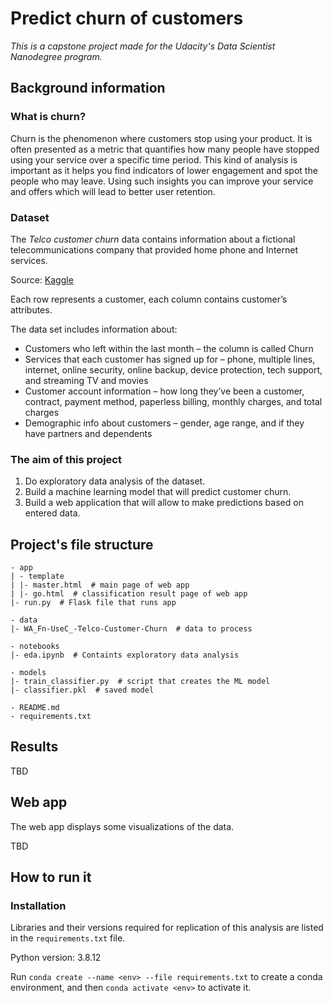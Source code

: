 # Predict churn of customers

*This is a capstone project made for the Udacity's Data Scientist Nanodegree program.*

## Background information

### What is churn?

Churn is the phenomenon where customers stop using your product. It is often presented as a metric that quantifies how many people have stopped using your service over a specific time period. This kind of analysis is important as it helps you find indicators of lower engagement and spot the people who may leave. Using such insights you can improve your service and offers which will lead to better user retention.

### Dataset

The *Telco customer churn* data contains information about a fictional telecommunications company that provided home phone and Internet services.

Source: [Kaggle](https://www.kaggle.com/blastchar/telco-customer-churn)

Each row represents a customer, each column contains customer’s attributes.

The data set includes information about:

* Customers who left within the last month – the column is called Churn
* Services that each customer has signed up for – phone, multiple lines, internet, online security, online backup, device protection, tech support, and streaming TV and movies
* Customer account information – how long they’ve been a customer, contract, payment method, paperless billing, monthly charges, and total charges
* Demographic info about customers – gender, age range, and if they have partners and dependents

### The aim of this project

1. Do exploratory data analysis of the dataset.
2. Build a machine learning model that will predict customer churn.
3. Build a web application that will allow to make predictions based on entered data.

## Project's file structure

```
- app
| - template
| |- master.html  # main page of web app
| |- go.html  # classification result page of web app
|- run.py  # Flask file that runs app

- data
|- WA_Fn-UseC_-Telco-Customer-Churn  # data to process

- notebooks
|- eda.ipynb  # Containts exploratory data analysis

- models
|- train_classifier.py  # script that creates the ML model
|- classifier.pkl  # saved model 

- README.md
- requirements.txt
```

## Results

TBD

## Web app

The web app displays some visualizations of the data.

TBD

## How to run it

### Installation

Libraries and their versions required for replication of this analysis are listed in the `requirements.txt` file.

Python version: 3.8.12

Run `conda create --name <env> --file requirements.txt` to create a conda environment, and then `conda activate <env>` to activate it.
